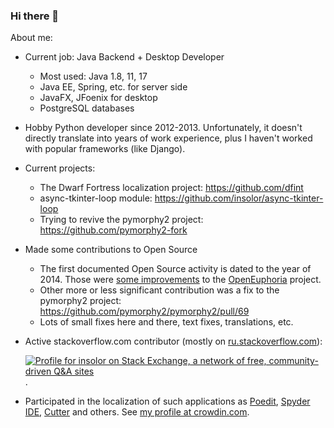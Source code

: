 ### Hi there 👋

About me:

- Current job: Java Backend + Desktop Developer
  - Most used: Java 1.8, 11, 17
  - Java EE, Spring, etc. for server side
  - JavaFX, JFoenix for desktop
  - PostgreSQL databases
  
- Hobby Python developer since 2012-2013. Unfortunately, it doesn't directly translate into years of work experience, plus I haven't worked with popular frameworks (like Django).

- Current projects:
  - The Dwarf Fortress localization project: https://github.com/dfint
  - async-tkinter-loop module: https://github.com/insolor/async-tkinter-loop
  - Trying to revive the pymorphy2 project: https://github.com/pymorphy2-fork

- Made some contributions to Open Source
  - The first documented Open Source activity is dated to the year of 2014. Those were [some improvements][8] to the [OpenEuphoria][9] project.
  - Other more or less significant contribution was a fix to the pymorphy2 project: https://github.com/pymorphy2/pymorphy2/pull/69
  - Lots of small fixes here and there, text fixes, translations, etc.

- Active stackoverflow.com contributor (mostly on [ru.stackoverflow.com][1]):

    [![Profile for insolor on Stack Exchange, a network of free, community-driven Q&amp;A sites][2]][3].

- Participated in the localization of such applications as [Poedit][4], [Spyder IDE][5], [Cutter][6] and others. See [my profile at crowdin.com][7].

<!--
- I'm also a language/language-learning enthusiast:
  - Bilingual person: Russian and Ukrainian
  - constantly learning English since school days (current level is somewhere between B1 and B2)
  - I understand speaking and writing in Belarusian (since it is very similar to Ukrainian and Russian)
  - I know a little bit of Polish from Duolingo and some other resources, up to the level of partial understanding of pop compositions in Polish (such artists as Daria Zawiałow, Mela Koteluk, The Dumplings, Sarsa, Sylwia Grzeszczak and others). The common vocabulary with the Ukrainian language and the knowledge of the logic of the sound differences between Polish and Ukrainian help a lot.
  - Now I'm struggling with Chinese. I don't know how far it will go.
  - I also know some Spanish, but very little.
-->
  [1]: https://ru.stackoverflow.com/users/1365
  [2]: https://stackexchange.com/users/flair/6028457.png?theme=dark
  [3]: https://stackexchange.com/users/6028457/insolor
  [4]: https://poedit.net
  [5]: https://www.spyder-ide.org
  [6]: https://cutter.re
  [7]: https://crowdin.com/profile/insolor
  [8]: https://github.com/OpenEuphoria/euphoria/commits?author=insolor
  [9]: https://github.com/OpenEuphoria
